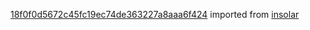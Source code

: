 [18f0f0d5672c45fc19ec74de363227a8aaa6f424](https://github.com/insolar/insolar/commit/18f0f0d5672c45fc19ec74de363227a8aaa6f424) imported from [insolar](https://github.com/insolar/insolar)
